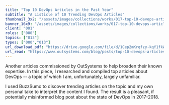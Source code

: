 ```yaml
---
title: "Top 10 DevOps Articles in the Past Year"
subtitle: "A Listicle of 10 Trending DevOps Articles"
thumbnail_3x2: "/assets/images/collections/works/017-top-10-devops-articles-in-the-past-year/3x2.png"
banner_16x9: "/assets/images/collections/works/017-top-10-devops-articles-in-the-past-year/16x9.png"
client: "001"
roles: ["000"]
topics: ["013"]
types: ["000","013"]
url_download_pdf: "https://drive.google.com/file/d/1Cep2mKrqfzy-kqY1fkWMtxpiXWsrvRBd/view?usp=sharing"
url_read: "https://www.outsystems.com/blog/posts/top-10-devops-articles-past-year/"
---
```

Another articles commissioned by OutSystems to help broaden their known expertise. In this piece, I researched and compiled top articles about DevOps -- a topic of which I am, unfortunately, largely unfamiliar.

I used BuzzSumo to discover trending articles on the topic and my own personal take to interpret the content I found. The result is a pleasant, if potentially misinformed blog post about the state of DevOps in 2017-2018.
